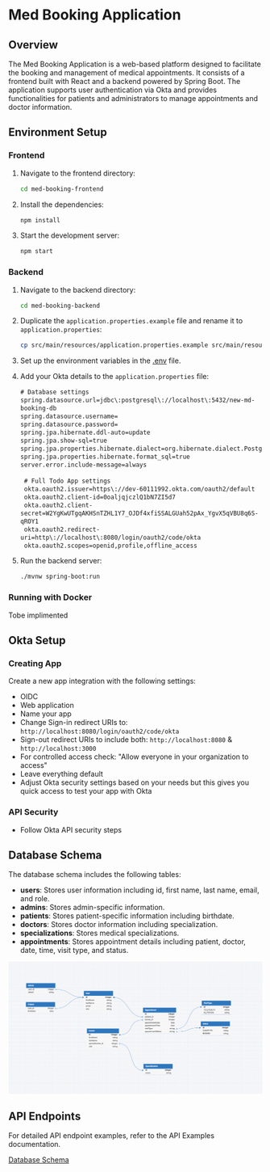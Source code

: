 # Med Booking Application

## Overview

The Med Booking Application is a web-based platform designed to facilitate the booking and management of medical appointments. It consists of a frontend built with React and a backend powered by Spring Boot. The application supports user authentication via Okta and provides functionalities for patients and administrators to manage appointments and doctor information.

## Environment Setup

### Frontend

1. Navigate to the frontend directory:

   ```sh
   cd med-booking-frontend
   ```

2. Install the dependencies:

   ```sh
   npm install
   ```

3. Start the development server:
   ```sh
   npm start
   ```

### Backend

1. Navigate to the backend directory:

   ```sh
   cd med-booking-backend
   ```

2. Duplicate the `application.properties.example` file and rename it to `application.properties`:

   ```sh
   cp src/main/resources/application.properties.example src/main/resources/application.properties
   ```

3. Set up the environment variables in the [.env](http://_vscodecontentref_/0) file.

4. Add your Okta details to the `application.properties` file:

   ```properties
   # Database settings
   spring.datasource.url=jdbc\:postgresql\://localhost\:5432/new-md-booking-db
   spring.datasource.username=
   spring.datasource.password=
   spring.jpa.hibernate.ddl-auto=update
   spring.jpa.show-sql=true
   spring.jpa.properties.hibernate.dialect=org.hibernate.dialect.PostgreSQLDialect
   spring.jpa.properties.hibernate.format_sql=true
   server.error.include-message=always

    # Full Todo App settings
    okta.oauth2.issuer=https\://dev-60111992.okta.com/oauth2/default
    okta.oauth2.client-id=0oaljqjczlQ1bN7ZI5d7
    okta.oauth2.client-secret=W2YgKwUTgqAKHSnTZHL1Y7_OJDf4xfiSSALGUah52pAx_YgvX5qVBU8q6S-qROY1
    okta.oauth2.redirect-uri=http\://localhost\:8080/login/oauth2/code/okta
    okta.oauth2.scopes=openid,profile,offline_access
   ```

5. Run the backend server:
   ```sh
   ./mvnw spring-boot:run
   ```

### Running with Docker

Tobe implimented



## Okta Setup

### Creating App

Create a new app integration with the following settings:

- OIDC
- Web application
- Name your app
- Change Sign-in redirect URIs to: `http://localhost:8080/login/oauth2/code/okta`
- Sign-out redirect URIs to include both: `http://localhost:8080` & `http://localhost:3000`
- For controlled access check: "Allow everyone in your organization to access"
- Leave everything default
- Adjust Okta security settings based on your needs but this gives you quick access to test your app with Okta

### API Security

- Follow Okta API security steps

## Database Schema

The database schema includes the following tables:

- **users**: Stores user information including id, first name, last name, email, and role.
- **admins**: Stores admin-specific information.
- **patients**: Stores patient-specific information including birthdate.
- **doctors**: Stores doctor information including specialization.
- **specializations**: Stores medical specializations.
- **appointments**: Stores appointment details including patient, doctor, date, time, visit type, and status.

![Database Schema](./database-schema.png)

## API Endpoints

For detailed API endpoint examples, refer to the API Examples documentation.

[Database Schema](./API_ENDPOINTS.md)
